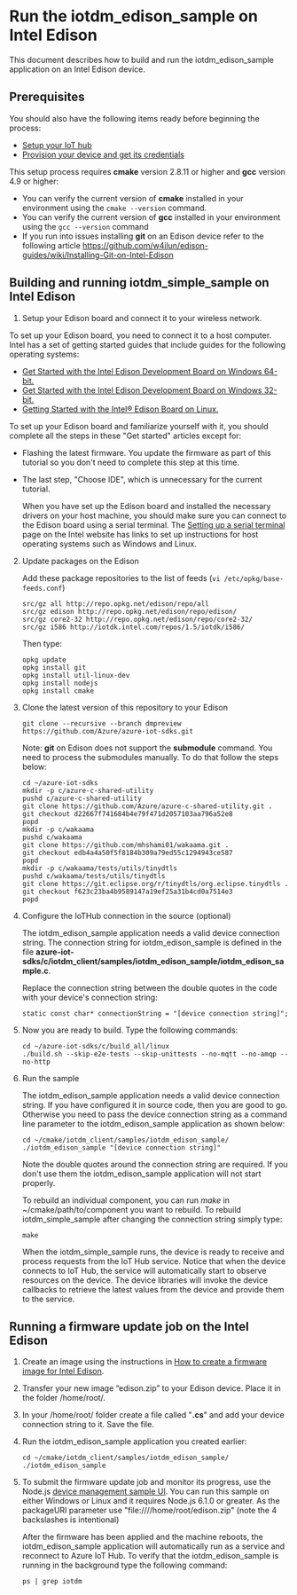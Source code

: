 # Run the iotdm\_edison\_sample on Intel Edison

This document describes how to build and run the iotdm\_edison\_sample application on an Intel Edison device.

## Prerequisites

You should also have the following items ready before beginning the process:

-   [Setup your IoT hub]
-   [Provision your device and get its credentials]

This setup process requires **cmake** version 2.8.11 or higher and **gcc** version 4.9 or higher:

-   You can verify the current version of **cmake** installed in your environment using the `cmake --version` command.
-   You can verify the current version of **gcc** installed in your environment using the `gcc --version` command
-   If you run into issues installing **git** on an Edison device refer to the following article <https://github.com/w4ilun/edison-guides/wiki/Installing-Git-on-Intel-Edison>

## Building and running iotdm\_simple\_sample on Intel Edison

1. Setup your Edison board and connect it to your wireless network.

  To set up your Edison board, you need to connect it to a host computer. Intel has a set of getting started guides that include guides for the following operating systems:

 -   [Get Started with the Intel Edison Development Board on Windows 64-bit.](https://software.intel.com/get-started-edison-windows)
 -   [Get Started with the Intel Edison Development Board on Windows 32-bit.](https://software.intel.com/get-started-edison-windows-32)
 -   [Getting Started with the Intel® Edison Board on Linux.](https://software.intel.com/get-started-edison-linux)

  To set up your Edison board and familiarize yourself with it, you should complete all the steps in these "Get started" articles except for:

 -  Flashing the latest firmware. You update the firmware as part of this tutorial so you don't need to complete this step at this time.
 - The last step, "Choose IDE", which is unnecessary for the current tutorial.

   When you have set up the Edison board and installed the necessary drivers on your host machine, you should make sure you can connect to the Edison board using a serial terminal. The [Setting up a serial terminal](https://software.intel.com/setting-up-serial-terminal-intel-edison-board) page on the Intel website has links to set up instructions for host operating systems such as Windows and Linux.


2. Update packages on the Edison

    Add these package repositories to the list of feeds (`vi /etc/opkg/base-feeds.conf`)

    ```
    src/gz all http://repo.opkg.net/edison/repo/all
    src/gz edison http://repo.opkg.net/edison/repo/edison/
    src/gz core2-32 http://repo.opkg.net/edison/repo/core2-32/
    src/gz i586 http://iotdk.intel.com/repos/1.5/iotdk/i586/
    ```

    Then type:
    ```
    opkg update
    opkg install git
    opkg install util-linux-dev
    opkg install nodejs
    opkg install cmake
    ```

2.  Clone the latest version of this repository to your Edison

    ```
    git clone --recursive --branch dmpreview https://github.com/Azure/azure-iot-sdks.git
    ```

    Note: **git** on Edison does not support the **submodule** command. You need to process the submodules manually. To do that follow the steps below:

    ```
    cd ~/azure-iot-sdks
    mkdir -p c/azure-c-shared-utility
    pushd c/azure-c-shared-utility
    git clone https://github.com/Azure/azure-c-shared-utility.git .
    git checkout d22667f741684b4e79f471d2057103aa796a52e8
    popd
    mkdir -p c/wakaama
    pushd c/wakaama
    git clone https://github.com/mhshami01/wakaama.git .
    git checkout edb4a4a50f5f8184b309a79ed55c1294943ce587
    popd
    mkdir -p c/wakaama/tests/utils/tinydtls
    pushd c/wakaama/tests/utils/tinydtls
    git clone https://git.eclipse.org/r/tinydtls/org.eclipse.tinydtls .
    git checkout f623c23ba4b9589147a19ef25a31b4cd0a7514e3
    popd
    ```

3.  Configure the IoTHub connection in the source (optional)

    The iotdm\_edison\_sample application needs a valid device connection string. The connection string for iotdm\_edison\_sample is defined in the file **azure-iot-sdks/c/iotdm\_client/samples/iotdm\_edison\_sample/iotdm\_edison\_sample.c**.

    Replace the connection string between the double quotes in the code with your device's connection string:

    ```
    static const char* connectionString = "[device connection string]";
    ```

4.  Now you are ready to build. Type the following commands:

    ```
    cd ~/azure-iot-sdks/c/build_all/linux
    ./build.sh --skip-e2e-tests --skip-unittests --no-mqtt --no-amqp --no-http
    ```

5.  Run the sample

    The iotdm\_edison\_sample application needs a valid device connection string. If you have configured it in source code, then you are good to go. Otherwise you need to pass the device connection string as a command line parameter to the iotdm\_edison\_sample application as shown below:

    ```
    cd ~/cmake/iotdm_client/samples/iotdm_edison_sample/
    ./iotdm_edison_sample "[device connection string]"
    ```

    Note the double quotes around the connection string are required. If you don't use them the iotdm\_edison\_sample application will not start properly.

    To rebuild an individual component, you can run *make* in ~/cmake/path/to/component you want to rebuild. To rebuild iotdm_simple_sample after changing the connection string simply type:

    ```
    make
    ```    
    When the iotdm\_simple\_sample runs, the device is ready to receive and process requests from the IoT Hub service. Notice that when the device connects to IoT Hub, the service will automatically start to observe resources on the device. The device libraries will invoke the device callbacks to retrieve the latest values from the device and provide them to the service.


## Running a firmware update job on the Intel Edison

1.  Create an image using the instructions in [How to create a firmware image for Intel Edison](https://github.com/Azure/azure-iot-sdks/blob/dmpreview/c/iotdm_client/samples/iotdm_edison_sample/how_to_create_an_image_for_Intel_Edison.md).

2.  Transfer your new image “edison.zip” to your Edison device. Place it in the folder /home/root/.

3.  In your /home/root/ folder create a file called "**.cs**" and add your device connection string to it. Save the file.

4.  Run the iotdm\_edison\_sample application you created earlier:

    ```
    cd ~/cmake/iotdm_client/samples/iotdm_edison_sample/
    ./iotdm_edison_sample
    ```    

5. To submit the firmware update job and monitor its progress, use the Node.js [device management sample UI](https://acom-sandbox.azurewebsites.net/en-us/documentation/articles/iot-hub-device-management-ui-sample/). You can run this sample on either Windows or Linux and it requires Node.js 6.1.0 or greater. As the packageURI parameter use "file:////home/root/edison.zip" (note the 4 backslashes is intentional)

    After the firmware has been applied and the machine reboots, the iotdm\_edison\_sample application will automatically run as a service and reconnect to Azure IoT Hub. To verify that the iotdm\_edison\_sample is running in the background type the following command:

    ```
    ps | grep iotdm
    ```

[Setup your IoT hub]: https://github.com/Azure/azure-iot-sdks/blob/master/doc/setup_iothub.md
[Provision your device and get its credentials]: https://github.com/Azure/azure-iot-sdks/blob/master/doc/manage_iot_hub.md
